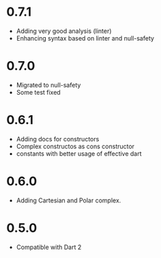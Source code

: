 # 0.7.1

- Adding very good analysis (linter)
- Enhancing syntax based on linter and null-safety

# 0.7.0

- Migrated to null-safety
- Some test fixed

# 0.6.1

- Adding docs for constructors
- Complex constructos as cons constructor
- constants with better usage of effective dart

# 0.6.0

- Adding Cartesian and Polar complex.

# 0.5.0

- Compatible with Dart 2
